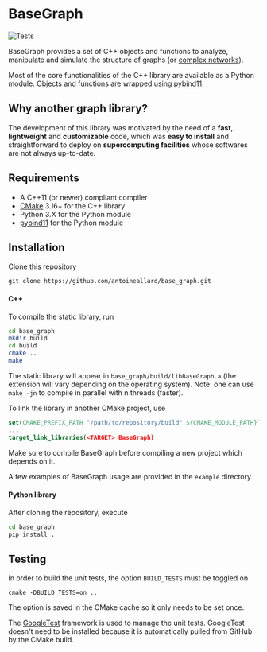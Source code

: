 # BaseGraph

![Tests](https://github.com/charlesmurphy1/fast-midynet/actions/workflows/run_tests.yml/badge.svg)

BaseGraph provides a set of C++ objects and functions to analyze, manipulate and simulate the structure of graphs (or [complex networks]).

Most of the core functionalities of the C++ library are available as a Python module. Objects and functions are wrapped using [pybind11].

## Why another graph library?

The development of this library was motivated by the need of a __fast__, __lightweight__ and __customizable__ code, which was __easy to install__ and straightforward to deploy on __supercomputing facilities__ whose softwares are not always up-to-date.

## Requirements

  * A C++11 (or newer) compliant compiler
  * [CMake] 3.16+ for the C++ library
  * Python 3.X for the Python module
  * [pybind11] for the Python module


## Installation
Clone this repository
```
git clone https://github.com/antoineallard/base_graph.git
```

#### C++
To compile the static library, run
```sh
cd base_graph
mkdir build
cd build
cmake ..
make
```
The static library will appear in `base_graph/build/libBaseGraph.a` (the extension will vary depending on the operating system). Note: one can use `make -jn` to compile in parallel with n threads (faster).

To link the library in another CMake project, use
```cmake
set(CMAKE_PREFIX_PATH "/path/to/repository/build" ${CMAKE_MODULE_PATH})
...
target_link_libraries(<TARGET> BaseGraph)
```
Make sure to compile BaseGraph before compiling a new project which depends on it.

A few examples of BaseGraph usage are provided in the ``example`` directory.

#### Python library
After cloning the repository, execute
```sh
cd base_graph
pip install .
```

## Testing
In order to build the unit tests, the option `BUILD_TESTS` must be toggled on
```
cmake -DBUILD_TESTS=on ..
```
The option is saved in the CMake cache so it only needs to be set once.

The [GoogleTest] framework is used to manage the unit tests. GoogleTest doesn't need to be installed because it is automatically pulled from GitHub by the CMake build.

[Boost]:            https://www.boost.org
[CMake]:            https://cmake.org
[complex networks]: https://en.wikipedia.org/wiki/Complex_network
[Eigen]:            http://eigen.tuxfamily.org
[graph-tool]:       https://graph-tool.skewed.de/
[igraph]:           https://igraph.org/
[NetworkX]:         https://networkx.github.io/
[pybind11]:         https://github.com/pybind/pybind11
[Spectra]:          https://spectralib.org/
[STL]:              https://en.cppreference.com/w
[GoogleTest]:      https://github.com/google/googletest
